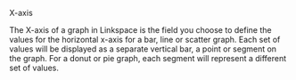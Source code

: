X-axis

The X-axis of a graph in Linkspace is the field you choose to define the values for the horizontal x-axis for a bar, line or scatter graph. Each set of values will be displayed as a separate vertical bar, a point or segment on the graph. For a donut or pie graph, each segment will represent a different set of values. 